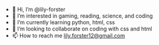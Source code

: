 - 👋 Hi, I’m @lily-forster
- 👀 I’m interested in gaming, reading, science, and coding
- 🌱 I’m currently learning python, html, css
- 💞️ I’m looking to collaborate on coding with css and html
- 📫 How to reach me lily.forster12@gmail.com

<!---
lily-forster/lily-forster is a ✨ special ✨ repository because its `README.md` (this file) appears on your GitHub profile.
You can click the Preview link to take a look at your changes.
--->
